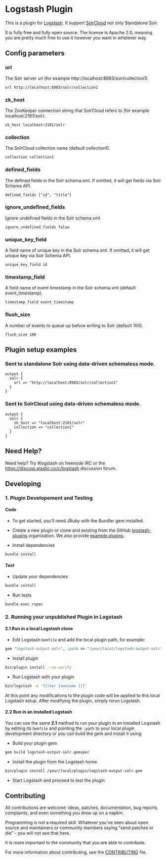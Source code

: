 # Logstash Plugin

This is a plugin for [Logstash](https://github.com/elastic/logstash). It support [SolrCloud](https://cwiki.apache.org/confluence/display/solr/SolrCloud) not only Standalone Solr.

It is fully free and fully open source. The license is Apache 2.0, meaning you are pretty much free to use it however you want in whatever way.

## Config parameters

### url

The Solr server url (for example http://localhost:8983/solr/collection1).

```
url http://localhost:8983/solr/collection1
```

### zk_host

The ZooKeeper connection string that SolrCloud refers to (for example localhost:2181/solr).

```
zk_host localhost:2181/solr
```

### collection

The SolrCloud collection name (default collection1).

```
collection collection1
```

### defined_fields

The defined fields in the Solr schema.xml. If omitted, it will get fields via Solr Schema API.

```
defined_fields ["id", "title"]
```

### ignore_undefined_fields

Ignore undefined fields in the Solr schema.xml.

```
ignore_undefined_fields false
```

### unique_key_field

A field name of unique key in the Solr schema.xml. If omitted, it will get unique key via Solr Schema API.

```
unique_key_field id
```

### timestamp_field

A field name of event timestamp in the Solr schema.xml (default event_timestamp).

```
timestamp_field event_timestamp
```

### flush_size

A number of events to queue up before writing to Solr (default 100).

```
flush_size 100
```

## Plugin setup examples

### Sent to standalone Solr using data-driven schemaless mode.
```
output {
  solr {
    url => "http://localhost:8983/solr/collection1"
  }
}

```

### Sent to SolrCloud using data-driven schemaless mode.
```
output {
  solr {
    zk_host => "localhost:2181/solr"
    collection => "collection1"
  }
}
```


## Need Help?

Need help? Try #logstash on freenode IRC or the https://discuss.elastic.co/c/logstash discussion forum.

## Developing

### 1. Plugin Developement and Testing

#### Code
- To get started, you'll need JRuby with the Bundler gem installed.

- Create a new plugin or clone and existing from the GitHub [logstash-plugins](https://github.com/logstash-plugins) organization. We also provide [example plugins](https://github.com/logstash-plugins?query=example).

- Install dependencies
```sh
bundle install
```

#### Test

- Update your dependencies

```sh
bundle install
```

- Run tests

```sh
bundle exec rspec
```

### 2. Running your unpublished Plugin in Logstash

#### 2.1 Run in a local Logstash clone

- Edit Logstash `Gemfile` and add the local plugin path, for example:
```ruby
gem "logstash-output-solr", :path => "/your/local/logstash-output-solr"
```
- Install plugin
```sh
bin/plugin install --no-verify
```
- Run Logstash with your plugin
```sh
bin/logstash -e 'filter {awesome {}}'
```
At this point any modifications to the plugin code will be applied to this local Logstash setup. After modifying the plugin, simply rerun Logstash.

#### 2.2 Run in an installed Logstash

You can use the same **2.1** method to run your plugin in an installed Logstash by editing its `Gemfile` and pointing the `:path` to your local plugin development directory or you can build the gem and install it using:

- Build your plugin gem
```sh
gem build logstash-output-solr.gemspec
```
- Install the plugin from the Logstash home
```sh
bin/plugin install /your/local/plugin/logstash-output-solr.gem
```
- Start Logstash and proceed to test the plugin

## Contributing

All contributions are welcome: ideas, patches, documentation, bug reports, complaints, and even something you drew up on a napkin.

Programming is not a required skill. Whatever you've seen about open source and maintainers or community members  saying "send patches or die" - you will not see that here.

It is more important to the community that you are able to contribute.

For more information about contributing, see the [CONTRIBUTING](https://github.com/elastic/logstash/blob/master/CONTRIBUTING.md) file.